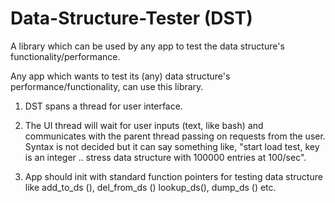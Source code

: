 Data-Structure-Tester (DST)
===========================

A library which can be used by any app to test the data structure's functionality/performance.

Any app which wants to test its (any) data structure's performance/functionality, can use this library.

1. DST spans a thread for user interface.

2. The UI thread will wait for user inputs (text, like bash) and communicates with the parent thread 
  passing on requests from the user. Syntax is not decided but it can say something like, "start load
  test, key is an integer .. stress data structure with 100000 entries at 100/sec".

3. App should init with standard function pointers for testing data structure like add_to_ds (), del_from_ds ()
  lookup_ds(), dump_ds () etc.
  